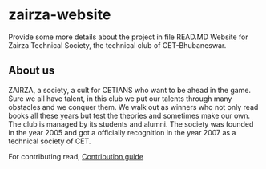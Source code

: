 # zairza-website
Provide some more details about the project in file READ.MD
Website for Zairza Technical Society, the technical club of CET-Bhubaneswar.

## About us
ZAIRZA, a society, a cult for CETIANS who want to be ahead in the game. Sure
we all have talent, in this club we put our talents through many obstacles and
we conquer them. We walk out as winners who not only read books all these
years but test the theories and sometimes make our own. The club is managed
by its students and alumni. The society was founded in the year 2005 and got a
officially recognition in the year 2007 as a technical society of CET. 

For contributing read, [Contribution guide](/CONTRIBUTING.md)
